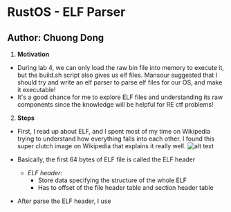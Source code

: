 # RustOS - ELF Parser

## Author: Chuong Dong

1. **Motivation**
  - During lab 4, we can only load the raw bin file into memory to execute it, but the build.sh script also gives us elf files. Mansour suggested that I should try and write an elf parser to parse elf files for our OS, and make it executable!
  - It's a good chance for me to explore ELF files and understanding its raw components since the knowledge will be helpful for RE ctf problems!
2. **Steps**
  - First, I read up about ELF, and I spent most of my time on Wikipedia trying to understand how everything falls into each other. I found this super clutch image on Wikipedia that explains it really well.
  ![alt text](https://upload.wikimedia.org/wikipedia/commons/e/e4/ELF_Executable_and_Linkable_Format_diagram_by_Ange_Albertini.png)
  
  - Basically, the first 64 bytes of ELF file is called the ELF header
     - *ELF header*:
        - Store data specifying the structure of the whole ELF
        - Has to offset of the file header table and section header table
  - After parse the ELF header, I use 
